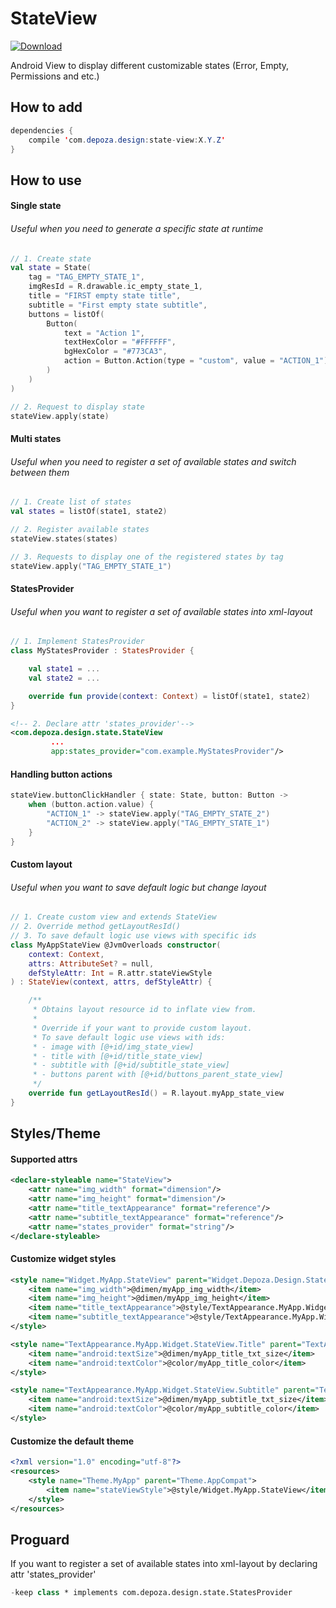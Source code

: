 # StateView
[ ![Download](https://api.bintray.com/packages/depoza/design/state-view/images/download.svg) ](https://bintray.com/depoza/design/state-view/_latestVersion)

Android View to display different customizable states (Error, Empty, Permissions and etc.)



## How to add
```java
dependencies {
    compile 'com.depoza.design:state-view:X.Y.Z'
}
```




## How to use
#### Single state
###### Useful when you need to generate a specific state at runtime
```kotlin
// 1. Create state
val state = State(
    tag = "TAG_EMPTY_STATE_1",
    imgResId = R.drawable.ic_empty_state_1,
    title = "FIRST empty state title",
    subtitle = "First empty state subtitle",
    buttons = listOf(
        Button(
            text = "Action 1",
            textHexColor = "#FFFFFF",
            bgHexColor = "#773CA3",
            action = Button.Action(type = "custom", value = "ACTION_1")
        )
    )
)

// 2. Request to display state
stateView.apply(state)
```


#### Multi states
###### Useful when you need to register a set of available states and switch between them
```kotlin
// 1. Create list of states
val states = listOf(state1, state2)

// 2. Register available states
stateView.states(states)

// 3. Requests to display one of the registered states by tag
stateView.apply("TAG_EMPTY_STATE_1")
```


#### StatesProvider
###### Useful when you want to register a set of available states into xml-layout
```kotlin
// 1. Implement StatesProvider
class MyStatesProvider : StatesProvider {

    val state1 = ...
    val state2 = ...

    override fun provide(context: Context) = listOf(state1, state2)
}
```
```xml
<!-- 2. Declare attr 'states_provider'-->
<com.depoza.design.state.StateView
         ...
         app:states_provider="com.example.MyStatesProvider"/>
```


#### Handling button actions
```kotlin
stateView.buttonClickHandler { state: State, button: Button ->
    when (button.action.value) {
        "ACTION_1" -> stateView.apply("TAG_EMPTY_STATE_2")
        "ACTION_2" -> stateView.apply("TAG_EMPTY_STATE_1")
    }
}
```


#### Custom layout
###### Useful when you want to save default logic but change layout
```kotlin
// 1. Create custom view and extends StateView
// 2. Override method getLayoutResId()
// 3. To save default logic use views with specific ids
class MyAppStateView @JvmOverloads constructor(
    context: Context,
    attrs: AttributeSet? = null,
    defStyleAttr: Int = R.attr.stateViewStyle
) : StateView(context, attrs, defStyleAttr) {

    /**
     * Obtains layout resource id to inflate view from.
     *
     * Override if your want to provide custom layout.
     * To save default logic use views with ids:
     * - image with [@+id/img_state_view]
     * - title with [@+id/title_state_view]
     * - subtitle with [@+id/subtitle_state_view]
     * - buttons parent with [@+id/buttons_parent_state_view]
     */
    override fun getLayoutResId() = R.layout.myApp_state_view
}
```




## Styles/Theme
#### Supported attrs
```xml
<declare-styleable name="StateView">
    <attr name="img_width" format="dimension"/>
    <attr name="img_height" format="dimension"/>
    <attr name="title_textAppearance" format="reference"/>
    <attr name="subtitle_textAppearance" format="reference"/>
    <attr name="states_provider" format="string"/>
</declare-styleable>
```


#### Customize widget styles
```xml
<style name="Widget.MyApp.StateView" parent="Widget.Depoza.Design.StateView">
    <item name="img_width">@dimen/myApp_img_width</item>
    <item name="img_height">@dimen/myApp_img_height</item>
    <item name="title_textAppearance">@style/TextAppearance.MyApp.Widget.StateView.Title</item>
    <item name="subtitle_textAppearance">@style/TextAppearance.MyApp.Widget.StateView.Subtitle</item>
</style>

<style name="TextAppearance.MyApp.Widget.StateView.Title" parent="TextAppearance.Depoza.Design.Widget.StateView.Title">
    <item name="android:textSize">@dimen/myApp_title_txt_size</item>
    <item name="android:textColor">@color/myApp_title_color</item>
</style>

<style name="TextAppearance.MyApp.Widget.StateView.Subtitle" parent="TextAppearance.Depoza.Design.Widget.StateView.Subtitle">
    <item name="android:textSize">@dimen/myApp_subtitle_txt_size</item>
    <item name="android:textColor">@color/myApp_subtitle_color</item>
</style>
```

#### Customize the default theme
```xml
<?xml version="1.0" encoding="utf-8"?>
<resources>
    <style name="Theme.MyApp" parent="Theme.AppCompat">
        <item name="stateViewStyle">@style/Widget.MyApp.StateView</item>
    </style>
</resources>
```




## Proguard
If you want to register a set of available states into xml-layout by declaring attr 'states_provider'
```kotlin
-keep class * implements com.depoza.design.state.StatesProvider
```